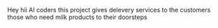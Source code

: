 Hey hii AI coders this project gives delevery services to the customers those who need milk products to their doorsteps
